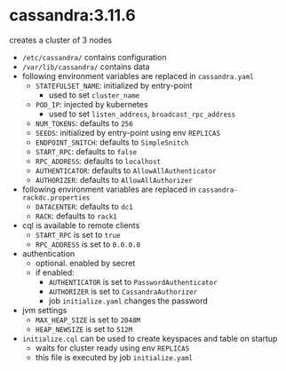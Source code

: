 # cassandra:3.11.6

creates a cluster of 3 nodes
- `/etc/cassandra/` contains configuration
- `/var/lib/cassandra/` contains data
- following environment variables are replaced in `cassandra.yaml`
  - `STATEFULSET_NAME`: initialized by entry-point
    - used to set `cluster_name`
  - `POD_IP`: injected by kubernetes
    - used to set `listen_address`, `broadcast_rpc_address`
  - `NUM_TOKENS`: defaults to `256`
  - `SEEDS`: initialized by entry-point using env `REPLICAS`
  - `ENDPOINT_SNITCH`: defaults to `SimpleSnitch`
  - `START_RPC`: defaults to `false`
  - `RPC_ADDRESS`: defaults to `localhost`
  - `AUTHENTICATOR`: defaults to `AllowAllAuthenticator`
  - `AUTHORIZER`: defaults to `AllowAllAuthorizer`
- following environment variables are replaced in `cassandra-rackdc.properties`
  - `DATACENTER`: defaults to `dc1`
  - `RACK`: defaults to `rack1`
- cql is available to remote clients
  - `START_RPC` is set to `true`
  - `RPC_ADDRESS` is set to `0.0.0.0`
- authentication
  - optional. enabled by secret
  - if enabled:
    - `AUTHENTICATOR` is set to `PasswordAuthenticator`
    - `AUTHORIZER` is set to `CassandraAuthorizer`
    - job `initialize.yaml` changes the password
- jvm settings
  - `MAX_HEAP_SIZE` is set to `2048M`
  - `HEAP_NEWSIZE` is set to `512M`
- `initialize.cql` can be used to create keyspaces and table on startup
  - waits for cluster ready using env `REPLICAS`
  - this file is executed by job `initialize.yaml`
